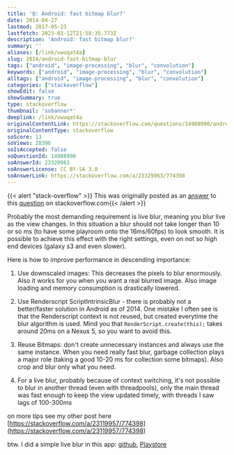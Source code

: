 ```yaml
---
title: 'Q: Android: fast bitmap blur?'
date: 2014-04-27
lastmod: 2017-05-23
lastfetch: 2023-03-12T21:58:35.773Z
description: 'Android: fast bitmap blur?'
summary: ''
aliases: [/link/vwuqat4a]
slug: 2014/android-fast-bitmap-blur
tags: ["android", "image-processing", "blur", "convolution"]
keywords: ["android", "image-processing", "blur", "convolution"]
alltags: ["android", "image-processing", "blur", "convolution"]
categories: ["stackoverflow"]
showEdit: false
showSummary: true
type: stackoverflow
thumbnail: 'sobanner*' 
deeplink: /link/vwuqat4a
originalContentLink: https://stackoverflow.com/questions/14988990/android-fast-bitmap-blur
originalContentType: stackoverflow
soScore: 13
soViews: 28396
soIsAccepted: false
soQuestionId: 14988990
soAnswerId: 23329963
soAnswerLicense: CC BY-SA 3.0
soAnswerLink: https://stackoverflow.com/a/23329963/774398
---
```


{{< alert "stack-overflow" >}} This was originally posted as an [answer](https://stackoverflow.com/a/23329963/774398) to this [question](https://stackoverflow.com/questions/14988990/android-fast-bitmap-blur)  on stackoverflow.com{{< /alert >}}

Probably the most demanding requirement is live blur, meaning you blur live as the view changes. In this situation a blur should not take longer than 10 or so ms (to have some playroom onto the 16ms/60fps) to look smooth. It is possible to achieve this effect with the right settings, even on not so high end devices (galaxy s3 and even slower).

Here is how to improve performance in descending importance:

1.  Use downscaled images: This decreases the pixels to blur enormously. Also it works for you when you want a real blurred image. Also image loading and memory consumption is drastically lowered.
    
2.  Use Renderscript ScriptIntrinsicBlur - there is probably not a better/faster solution in Android as of 2014. One mistake I often see is that the Renderscript context is not reused, but created everytime the blur algorithm is used. Mind you that  `RenderScript.create(this);`  takes around 20ms on a Nexus 5, so you want to avoid this.
    
3.  Reuse Bitmaps: don't create unnecessary instances and always use the same instance. When you need really fast blur, garbage collection plays a major role (taking a good 10-20 ms for collection some bitmaps). Also crop and blur only what you need.
    
4.  For a live blur, probably because of context switching, it's not possible to blur in another thread (even with threadpools), only the main thread was fast enough to keep the view updated timely, with threads I saw lags of 100-300ms
    

on more tips see my other post here [https://stackoverflow.com/a/23119957/774398](https://stackoverflow.com/a/23119957/774398)

btw. I did a simple live blur in this app: [github](https://github.com/patrickfav/BlurTestAndroid), [Playstore](https://play.google.com/store/apps/details?id=at.favre.app.blurbenchmark)